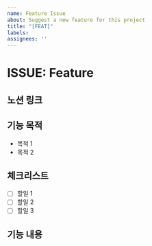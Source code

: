 ```yaml
---
name: Feature Issue
about: Suggest a new feature for this project
title: "[FEAT]"
labels: 
assignees: ''
---
```


# ISSUE: Feature

## 노션 링크


## 기능 목적

- 목적 1
- 목적 2

## 체크리스트

- [ ]  할일 1
- [ ]  할일 2
- [ ]  할일 3

## 기능 내용

